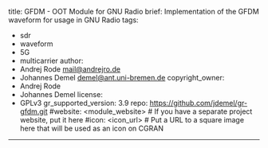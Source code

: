 title: GFDM - OOT Module for GNU Radio
brief: Implementation of the GFDM waveform for usage in GNU Radio
tags:  
  - sdr
  - waveform
  - 5G
  - multicarrier
author:
  - Andrej Rode <mail@andrejro.de>
  - Johannes Demel <demel@ant.uni-bremen.de>
copyright_owner:
  - Andrej Rode
  - Johannes Demel
license:
  - GPLv3
gr_supported_version: 3.9
repo: https://github.com/jdemel/gr-gfdm.git 
#website: <module_website> # If you have a separate project website, put it here
#icon: <icon_url> # Put a URL to a square image here that will be used as an icon on CGRAN
---
